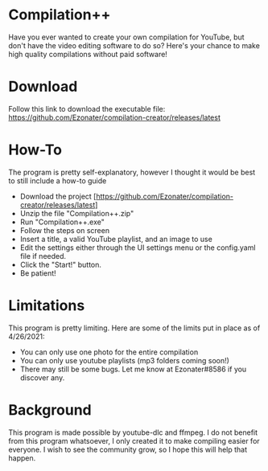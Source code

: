 # Compilation++

Have you ever wanted to create your own compilation for YouTube, but don't have the video editing software to do so?
Here's your chance to make high quality compilations without paid software!

# Download
Follow this link to download the executable file: https://github.com/Ezonater/compilation-creator/releases/latest

# How-To
The program is pretty self-explanatory, however I thought it would be best to still include a how-to guide
- Download the project [https://github.com/Ezonater/compilation-creator/releases/latest]
- Unzip the file "Compilation++.zip"
- Run "Compilation++.exe"
- Follow the steps on screen
- Insert a title, a valid YouTube playlist, and an image to use
- Edit the settings either through the UI settings menu or the config.yaml file if needed.
- Click the "Start!" button.
- Be patient!

# Limitations
This program is pretty limiting. Here are some of the limits put in place as of 4/26/2021:
- You can only use one photo for the entire compilation
- You can only use youtube playlists (mp3 folders coming soon!)
- There may still be some bugs. Let me know at Ezonater#8586 if you discover any.

# Background
This program is made possible by youtube-dlc and ffmpeg. I do not benefit from this program whatsoever, I only created it to make compiling easier for everyone. I wish to see the community grow, so I hope this will help that happen.
